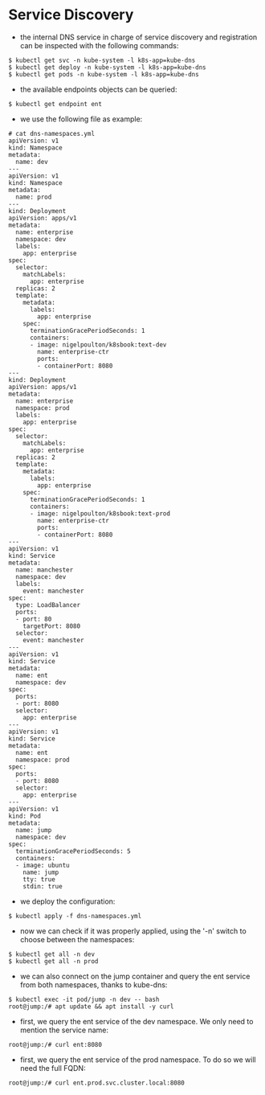 # Service Discovery

* the internal DNS service in charge of service discovery and registration can be inspected with the following commands:
```
$ kubectl get svc -n kube-system -l k8s-app=kube-dns
$ kubectl get deploy -n kube-system -l k8s-app=kube-dns
$ kubectl get pods -n kube-system -l k8s-app=kube-dns
```

* the available endpoints objects can be queried:
```
$ kubectl get endpoint ent
```

* we use the following file as example:
````
# cat dns-namespaces.yml
apiVersion: v1
kind: Namespace
metadata:
  name: dev
---
apiVersion: v1
kind: Namespace
metadata:
  name: prod
---
kind: Deployment
apiVersion: apps/v1
metadata:
  name: enterprise
  namespace: dev
  labels:
    app: enterprise
spec:
  selector:
    matchLabels:
      app: enterprise
  replicas: 2
  template:
    metadata:
      labels:
        app: enterprise
    spec:
      terminationGracePeriodSeconds: 1
      containers:
      - image: nigelpoulton/k8sbook:text-dev
        name: enterprise-ctr
        ports:
        - containerPort: 8080
---
kind: Deployment
apiVersion: apps/v1
metadata:
  name: enterprise
  namespace: prod
  labels:
    app: enterprise
spec:
  selector:
    matchLabels:
      app: enterprise
  replicas: 2
  template:
    metadata:
      labels:
        app: enterprise
    spec:
      terminationGracePeriodSeconds: 1
      containers:
      - image: nigelpoulton/k8sbook:text-prod
        name: enterprise-ctr
        ports:
        - containerPort: 8080
---
apiVersion: v1
kind: Service
metadata:
  name: manchester
  namespace: dev 
  labels:
    event: manchester
spec:
  type: LoadBalancer
  ports:
  - port: 80
    targetPort: 8080 
  selector:
    event: manchester
---
apiVersion: v1
kind: Service
metadata:
  name: ent
  namespace: dev
spec:
  ports:
  - port: 8080
  selector:
    app: enterprise
---
apiVersion: v1
kind: Service
metadata:
  name: ent
  namespace: prod
spec:
  ports:
  - port: 8080
  selector:
    app: enterprise
---
apiVersion: v1
kind: Pod
metadata:
  name: jump
  namespace: dev
spec:
  terminationGracePeriodSeconds: 5
  containers:
  - image: ubuntu
    name: jump
    tty: true
    stdin: true
````

* we deploy the configuration:
```
$ kubectl apply -f dns-namespaces.yml
```

* now we can check if it was properly applied, using the '-n' switch to choose between the namespaces:
```
$ kubectl get all -n dev
$ kubectl get all -n prod
```

* we can also connect on the jump container and query the ent service from both namespaces, thanks to kube-dns:
```
$ kubectl exec -it pod/jump -n dev -- bash
root@jump:/# apt update && apt install -y curl
```
* first, we query the ent service of the dev namespace. We only need to mention the service name:
```
root@jump:/# curl ent:8080
```

* first, we query the ent service of the prod namespace. To do so we will need the full FQDN:
```
root@jump:/# curl ent.prod.svc.cluster.local:8080
```
